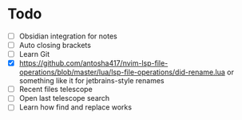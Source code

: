 # Todo

- [ ] Obsidian integration for notes
- [ ] Auto closing brackets
- [ ] Learn Git
- [x] https://github.com/antosha417/nvim-lsp-file-operations/blob/master/lua/lsp-file-operations/did-rename.lua or something like it for jetbrains-style renames
- [ ] Recent files telescope
- [ ] Open last telescope search
- [ ] Learn how find and replace works
